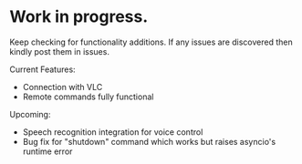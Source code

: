 # Work in progress.
Keep checking for functionality additions. If any issues are discovered then kindly post them in issues.

Current Features:
* Connection with VLC
* Remote commands fully functional

Upcoming:
* Speech recognition integration for voice control
* Bug fix for "shutdown" command which works but raises asyncio's runtime error

